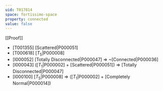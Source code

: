 ```yaml
---
uid: T017814
space: fortissimo-space
property: connected
value: false
---
```

[[Proof]]

* [T001355] [Scattered|P000051]
* [T000618] [$T_5$|P000008]
* [I000052] [Totally Disconnected|P000047] => ~[Connected|P000036]
* [I000043] ([$T_1$|P000002] + [Scattered|P000051]) => [Totally Disconnected|P000047]
* [I000100] [$T_5$|P000008] => ([$T_1$|P000002] + [Completely Normal|P000014])


